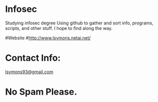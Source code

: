 # Infosec

Studying infosec degree 
Using github to gather and sort info, programs, scripts, and other stuff.
I hope to find along the way. 

#Website
#http://www.lsymons.netai.net/


# Contact Info: 
 lsymons93@gmail.com 


# No Spam Please.
